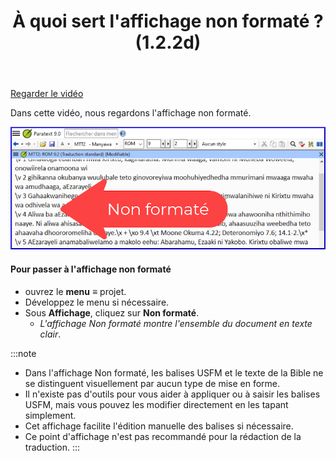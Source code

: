 ﻿---
title: À quoi sert l'affichage non formaté ? (1.2.2d)
---
[Regarder le vidéo](https://vimeo.com/464585929)

Dans cette vidéo, nous regardons l'affichage non formaté.

![](../media/41c16f71656dad10f10d03e0ae20c378.png)

#### Pour passer à l'affichage non formaté

-   ouvrez le **menu** **≡** projet.
-   Développez le menu si nécessaire.
-   Sous **Affichage**, cliquez sur **Non formaté**.
    -  *L'affichage Non formaté montre l'ensemble du document en texte clair*.
    
:::note
-   Dans l'affichage Non formaté, les balises USFM et le texte de la Bible ne se distinguent visuellement par aucun type de mise en forme.
-   Il n'existe pas d'outils pour vous aider à appliquer ou à saisir les balises USFM, mais vous pouvez les modifier directement en les tapant simplement.
-   Cet affichage facilite l'édition manuelle des balises si nécessaire.
-   Ce point d'affichage n'est pas recommandé pour la rédaction de la traduction.
:::

